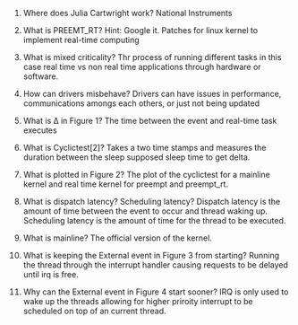 1. Where does Julia Cartwright work?
National Instruments

2. What is PREEMT_RT? Hint: Google it.
Patches for linux kernel to implement real-time computing

3. What is mixed criticality?
Thr process of running different tasks in this case real time vs non real time applications through hardware or software.

4. How can drivers misbehave?
Drivers can have issues in performance, communications amongs each others, or just not being updated

5. What is Δ in Figure 1?
The time between the event and real-time task executes

6. What is Cyclictest[2]?
Takes a two time stamps and measures the duration between the sleep supposed sleep time to get delta.

7. What is plotted in Figure 2?
The plot of the cyclictest for a mainline kernel and real time kernel for preempt and preempt_rt.

8. What is dispatch latency? Scheduling latency?
Dispatch latency is the amount of time between the event to occur and thread waking up. Scheduling latency is the amount of time for the thread to be executed.

9. What is mainline?
The official version of the kernel.

10. What is keeping the External event in Figure 3 from starting?
Running the thread through the interrupt handler causing requests to be delayed until irq is free.

11. Why can the External event in Figure 4 start sooner?
IRQ is only used to wake up the threads allowing for higher priroity interrupt to be scheduled on top of an current thread.
